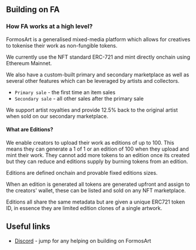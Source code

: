 ## Building on FA

### How FA works at a high level?

FormosArt is a generalised mixed-media platform which allows for creatives to tokenise their work as non-fungible
tokens.

We currently use the NFT standard ERC-721 and mint directly onchain using Ethereum Mainnet.

We also have a custom-built primary and secondary marketplace as well as several other features which can be leveraged
by artists and collectors.

* `Primary sale` - the first time an item sales
* `Secondary sale` - all other sales after the primary sale

We support artist royalties and provide 12.5% back to the original artist when sold on our secondary marketplace.

#### What are Editions?

We enable creators to upload their work as editions of up to 100. This means they can generate a 1 of 1 or an edition
of 100 when they upload and mint their work. They cannot add more tokens to an edition once its created but they can
reduce and editions supply by burning tokens from an edition.

Editions are defined onchain and provable fixed editions sizes.

When an edition is generated all tokens are generated upfront and assign to the creators' wallet, these can be listed
and sold on any NFT marketplace.

Editions all share the same metadata but are given a unique ERC721 token ID, in essence they are limited edition clones
of a single artwork.

## Useful links

* [Discord](https://discord.gg/2whPWbq) - jump for any helping on building on FormosArt
